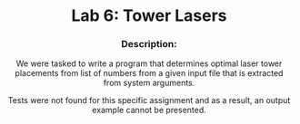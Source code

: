 <div align='center'> <h1> Lab 6: Tower Lasers </h1>

### Description:
  
We were tasked to write a program that determines optimal laser tower placements from list of numbers from a given input file that is extracted from system arguments. 
 
Tests were not found for this specific assignment and as a result, an output example cannot be presented. 
  
